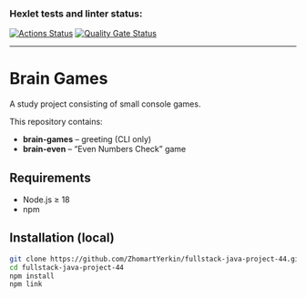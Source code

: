 ### Hexlet tests and linter status:
[![Actions Status](https://github.com/ZhomartYerkin/fullstack-java-project-44/actions/workflows/hexlet-check.yml/badge.svg)](https://github.com/ZhomartYerkin/fullstack-java-project-44/actions)
[![Quality Gate Status](https://sonarcloud.io/api/project_badges/measure?project=ZhomartYerkin_fullstack-java-project-44&metric=alert_status)](https://sonarcloud.io/dashboard?id=ZhomartYerkin_fullstack-java-project-44)

---

# Brain Games

A study project consisting of small console games.

This repository contains:
- **brain-games** – greeting (CLI only)
- **brain-even** – “Even Numbers Check” game

## Requirements

- Node.js ≥ 18
- npm

## Installation (local)

```bash
git clone https://github.com/ZhomartYerkin/fullstack-java-project-44.git
cd fullstack-java-project-44
npm install
npm link

